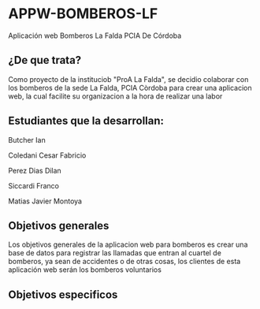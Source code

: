 # APPW-BOMBEROS-LF

 Aplicación web Bomberos La Falda PCIA De Córdoba 

## ¿De que trata?

 Como proyecto de la instituciob "ProA La Falda", se decidio colaborar con los bomberos de la sede La Falda, PCIA Còrdoba para crear una aplicacion web, la cual facilite su organizacion a la hora de realizar una labor

## Estudiantes que la desarrollan:
  
  Butcher Ian
  
  Coledani Cesar Fabricio
  
  Perez Dias Dilan
  
  Siccardi Franco

  Matias Javier Montoya

## Objetivos generales
Los objetivos generales de la aplicacion web para bomberos es  crear una base de datos para registrar las llamadas que entran al cuartel de bomberos, ya sean de accidentes o de otras cosas, los clientes de esta aplicación web serán los bomberos voluntarios

## Objetivos especificos